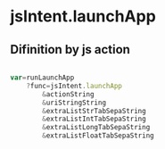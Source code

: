 # jsIntent.launchApp

## Difinition by js action

```js.js

var=runLaunchApp
	?func=jsIntent.launchApp
		&actionString
		&uriStringString
		&extraListStrTabSepaString
		&extraListIntTabSepaString
		&extraListLongTabSepaString
		&extraListFloatTabSepaString
```


